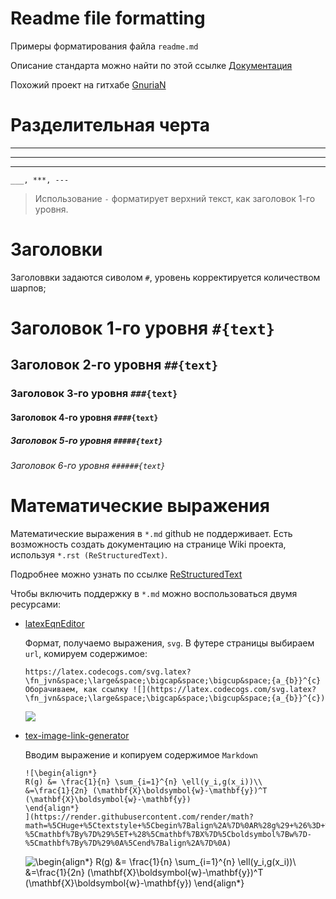 # Readme file formatting

Примеры форматирования файла `readme.md` <br />

Описание стандарта можно найти по этой ссылке [Документация](https://github.github.com/gfm/ "Документация")

Похожий проект на гитхабе [GnuriaN](https://github.com/GnuriaN/format-README/blob/master/README.md "GnuriaN")

# Разделительная черта
___
***
---
`___, ***, ---`

> Использование `-` форматирует верхний текст, как заголовок 1-го уровня.

# Заголовки

Заголоввки задаются сиволом `#`, уровень корректируется количеством шарпов; <br/>

# Заголовок 1-го уровня `#{text}`

## Заголовок 2-го уровня `##{text}`

### Заголовок 3-го уровня `###{text}`

#### Заголовок 4-го уровня `####{text}`

##### Заголовок 5-го уровня `#####{text}`

###### Заголовок 6-го уровня `######{text}`

# Математические выражения

Математические выражения в `*.md` github не поддерживает. Есть возможность 
создать документацию на странице Wiki проекта, используя `*.rst (ReStructuredText)`.

Подробнее можно узнать по ссылке [ReStructuredText](https://github.com/DevDungeon/reStructuredText-Documentation-Reference#sphinx "ReStructuredText")

Чтобы включить поддержку в `*.md` можно воспользоваться двумя ресурсами:

- [latexEqnEditor](https://www.codecogs.com/latex/eqneditor.php)
  
  Формат, получаемо выражения, `svg`. В футере страницы выбираем `url`, комируем содержимое:
  ```text
  https://latex.codecogs.com/svg.latex?\fn_jvn&space;\large&space;\bigcap&space;\bigcup&space;{a_{b}}^{c}
  Оборачиваем, как ссылку ![](https://latex.codecogs.com/svg.latex?\fn_jvn&space;\large&space;\bigcap&space;\bigcup&space;{a_{b}}^{c})
  ```
  
  ![](https://latex.codecogs.com/svg.latex?\fn_jvn&space;\large&space;\bigcap&space;\bigcup&space;{a_{b}}^{c})
  
- [tex-image-link-generator](https://tex-image-link-generator.herokuapp.com/)

  Вводим выражение и копируем содержимое `Markdown`
  
  ```text
  ![\begin{align*}
  R(g) &= \frac{1}{n} \sum_{i=1}^{n} \ell(y_i,g(x_i))\\
  &=\frac{1}{2n} (\mathbf{X}\boldsymbol{w}-\mathbf{y})^T (\mathbf{X}\boldsymbol{w}-\mathbf{y})
  \end{align*}
  ](https://render.githubusercontent.com/render/math?math=%5CHuge+%5Ctextstyle+%5Cbegin%7Balign%2A%7D%0AR%28g%29+%26%3D+%5Cfrac%7B1%7D%7Bn%7D+%5Csum_%7Bi%3D1%7D%5E%7Bn%7D+%5Cell%28y_i%2Cg%28x_i%29%29%5C%5C%0A%26%3D%5Cfrac%7B1%7D%7B2n%7D+%28%5Cmathbf%7BX%7D%5Cboldsymbol%7Bw%7D-%5Cmathbf%7By%7D%29%5ET+%28%5Cmathbf%7BX%7D%5Cboldsymbol%7Bw%7D-%5Cmathbf%7By%7D%29%0A%5Cend%7Balign%2A%7D%0A)
  ```
  
  ![\begin{align*}
  R(g) &= \frac{1}{n} \sum_{i=1}^{n} \ell(y_i,g(x_i))\\
  &=\frac{1}{2n} (\mathbf{X}\boldsymbol{w}-\mathbf{y})^T (\mathbf{X}\boldsymbol{w}-\mathbf{y})
  \end{align*}
  ](https://render.githubusercontent.com/render/math?math=%5CHuge+%5Ctextstyle+%5Cbegin%7Balign%2A%7D%0AR%28g%29+%26%3D+%5Cfrac%7B1%7D%7Bn%7D+%5Csum_%7Bi%3D1%7D%5E%7Bn%7D+%5Cell%28y_i%2Cg%28x_i%29%29%5C%5C%0A%26%3D%5Cfrac%7B1%7D%7B2n%7D+%28%5Cmathbf%7BX%7D%5Cboldsymbol%7Bw%7D-%5Cmathbf%7By%7D%29%5ET+%28%5Cmathbf%7BX%7D%5Cboldsymbol%7Bw%7D-%5Cmathbf%7By%7D%29%0A%5Cend%7Balign%2A%7D%0A)